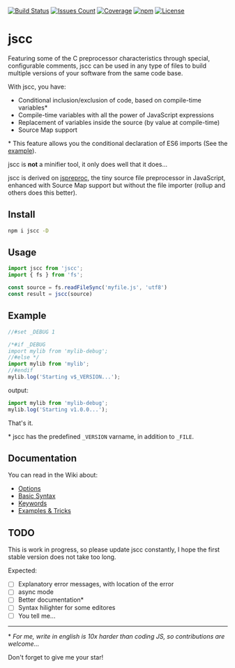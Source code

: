 [![Build Status][build-image]][build-url]
[![Issues Count][issues-image]][issues-url]
[![Coverage][coverage-image]][coverage-url]
[![npm][npm-image]][npm-url]
[![License][license-image]][license-url]

# jscc

Featuring some of the C preprocessor characteristics through special, configurable comments, jscc can be used in any type of files to build multiple versions of your software from the same code base.

With jscc, you have:

* Conditional inclusion/exclusion of code, based on compile-time variables*
* Compile-time variables with all the power of JavaScript expressions
* Replacement of variables inside the source (by value at compile-time)
* Source Map support

\* This feature allows you the conditional declaration of ES6 imports (See the [example](#example)).

jscc is **not** a minifier tool, it only does well that it does...

jscc is derived on [jspreproc](http://amarcruz.github.io/jspreproc), the tiny source file preprocessor in JavaScript, enhanced with Source Map support but without the file importer (rollup and others does this better).

## Install

```sh
npm i jscc -D
```

## Usage

```js
import jscc from 'jscc';
import { fs } from 'fs';

const source = fs.readFileSync('myfile.js', 'utf8')
const result = jscc(source)
```

## Example

```js
//#set _DEBUG 1

/*#if _DEBUG
import mylib from 'mylib-debug';
//#else */
import mylib from 'mylib';
//#endif
mylib.log('Starting v$_VERSION...');
```

output:

```js
import mylib from 'mylib-debug';
mylib.log('Starting v1.0.0...');
```

That's it.

\* jscc has the predefined `_VERSION` varname, in addition to `_FILE`.


## Documentation

You can read in the Wiki about:

- [Options](https://github.com/aMarCruz/jscc/wiki/Options)
- [Basic Syntax](https://github.com/aMarCruz/jscc/wiki/Syntax)
- [Keywords](https://github.com/aMarCruz/jscc/wiki/Keywords)
- [Examples & Tricks](https://github.com/aMarCruz/jscc/wiki/Examples)


## TODO

This is work in progress, so please update jscc constantly, I hope the first stable version does not take too long.

Expected:

- [ ] Explanatory error messages, with location of the error
- [ ] async mode
- [ ] Better documentation*
- [ ] Syntax hilighter for some editores
- [ ] You tell me...

---

\* _For me, write in english is 10x harder than coding JS, so contributions are welcome..._


Don't forget to give me your star!


[build-image]:    https://img.shields.io/travis/aMarCruz/jscc.svg
[build-url]:      https://travis-ci.org/aMarCruz/jscc
[wbuild-image]:   https://img.shields.io/appveyor/ci/aMarCruz/jscc/master.svg?style=flat-square
[wbuild-url]:     https://ci.appveyor.com/project/aMarCruz/jscc/branch/master
[climate-image]:  https://codeclimate.com/github/aMarCruz/jscc/badges/gpa.svg
[climate-url]:    https://codeclimate.com/github/aMarCruz/jscc
[issues-image]:   https://codeclimate.com/github/aMarCruz/jscc/badges/issue_count.svg
[issues-url]:     https://codeclimate.com/github/aMarCruz/jscc
[coverage-image]: https://codeclimate.com/github/aMarCruz/jscc/badges/coverage.svg
[coverage-url]:   https://codeclimate.com/github/aMarCruz/jscc/coverage
[npm-image]:      https://img.shields.io/npm/v/jscc.svg
[npm-url]:        https://www.npmjs.com/package/jscc
[license-image]:  https://img.shields.io/npm/l/express.svg
[license-url]:    https://github.com/aMarCruz/jscc/blob/master/LICENSE
